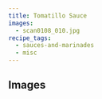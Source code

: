 ```yaml
---
title: Tomatillo Sauce
images:
  - scan0108_010.jpg
recipe_tags:
  - sauces-and-marinades
  - misc
---
```


## Images
